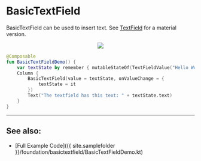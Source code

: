<!---
This is the API of version 1.1.1
-->

# BasicTextField

BasicTextField can be used to insert text. See [TextField](../material/textfield.md) for a material version.

<p align="center">
  <img src ="{{ site.images }}/foundation/basictextfield/basictextfield.png"  />
</p>

```kotlin
@Composable
fun BasicTextFieldDemo() {
    var textState by remember { mutableStateOf(TextFieldValue("Hello World")) }
    Column {
        BasicTextField(value = textState, onValueChange = {
            textState = it
        })
        Text("The textfield has this text: " + textState.text)
    }
}
```

-------------
## See also:
* [Full Example Code]({{ site.samplefolder }}/foundation/basictextfield/BasicTextFieldDemo.kt)
